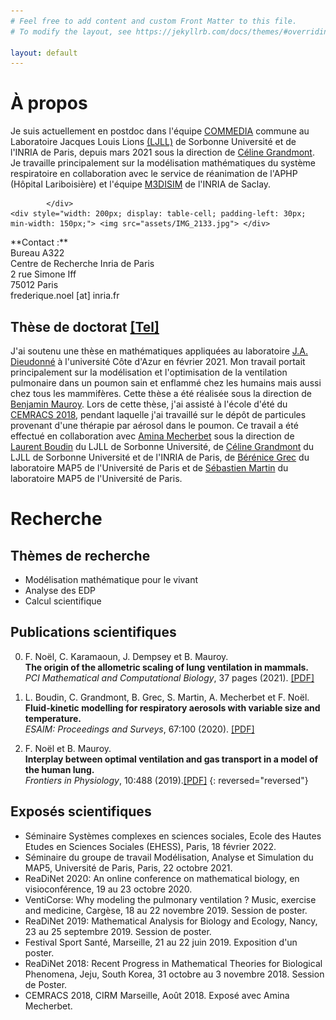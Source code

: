 ```yaml
---
# Feel free to add content and custom Front Matter to this file.
# To modify the layout, see https://jekyllrb.com/docs/themes/#overriding-theme-defaults

layout: default
---
```


# À propos

<div style="width: 100%; display: table;">
    <div style="display: table-row;">
        <div style="display: table-cell; vertical-align: middle;"> 
          Je suis actuellement en postdoc dans l'équipe <a href="https://team.inria.fr/commedia/">COMMEDIA</a> commune au Laboratoire Jacques Louis Lions <a href="https://www.ljll.math.upmc.fr">(LJLL)</a> de Sorbonne Université et de l'INRIA de Paris, depuis mars 2021 sous la direction de <a href="https://team.inria.fr/commedia/grandmont/">Céline Grandmont</a>. Je travaille principalement sur la modélisation mathématiques du système respiratoire en collaboration avec le service de réanimation de l'APHP (Hôpital Lariboisière) et l'équipe <a href="https://www.inria.fr/fr/m3disim">M3DISIM</a> de l'INRIA de Saclay. <br>
            
            </div>
    <div style="width: 200px; display: table-cell; padding-left: 30px; min-width: 150px;"> <img src="assets/IMG_2133.jpg"> </div>
</div>
</div>
**Contact :**<br>
Bureau A322<br />
 Centre de Recherche Inria de Paris <br />
            2 rue Simone Iff <br />
            75012 Paris <br />
            frederique.noel [at] inria.fr

## Thèse de doctorat [[Tel]](https://tel.archives-ouvertes.fr/tel-03156080/)
J'ai soutenu une thèse en mathématiques appliquées au laboratoire <a href="https://math.unice.fr">J.A. Dieudonné</a>  à l'université Côte d'Azur en février 2021. Mon travail portait principalement sur la modélisation et l'optimisation de la ventilation pulmonaire dans un poumon sain et enflammé chez les humains mais aussi chez tous les mammifères. Cette thèse a été réalisée sous la direction de <a href="http://benjamin.mauroy.free.fr/wordpress/">Benjamin Mauroy</a>. Lors de cette thèse, j'ai assisté à l'école d'été du <a href="http://smai.emath.fr/cemracs/cemracs18/">CEMRACS 2018</a>, pendant laquelle j'ai travaillé sur le dépôt de particules provenant d'une thérapie par aérosol dans le poumon. Ce travail a été effectué en collaboration avec <a href="https://webusers.imj-prg.fr/~amina.mecherbet/index.html#top">Amina Mecherbet</a> sous la direction de <a href="https://www.ljll.math.upmc.fr/boudin/">Laurent Boudin</a> du LJLL de Sorbonne Université, de <a href="https://team.inria.fr/commedia/grandmont/">Céline Grandmont</a> du LJLL de Sorbonne Université et de l'INRIA de Paris, de <a href="https://helios2.mi.parisdescartes.fr/~bgrec/">Bérénice Grec</a> du laboratoire MAP5 de l'Université de Paris et de <a href="http://smartin.perso.math.cnrs.fr/index.html">Sébastien Martin</a> du laboratoire MAP5 de l'Université de Paris. 

# Recherche

## Thèmes de recherche

- Modélisation mathématique pour le vivant 
- Analyse des EDP 
- Calcul scientifique 

## Publications scientifiques

0. F. Noël, C. Karamaoun, J. Dempsey et B. Mauroy.  
**The origin of the allometric scaling of lung ventilation in mammals.**  
*PCI Mathematical and Computational Biology*, 37 pages (2021). [[PDF]](https://mcb.peercommunityin.org/stream_pdf/t_recommendations.track_change.bc74a3c0bc4e54ab.6d61696e2e706466.pdf) 

0. L. Boudin, C. Grandmont, B. Grec, S. Martin, A. Mecherbet et F. Noël.  
**Fluid-kinetic modelling for respiratory aerosols with variable size and temperature.**  
*ESAIM: Proceedings and Surveys*, 67:100 (2020). [[PDF]](https://www.esaim-proc.org/articles/proc/abs/2020/01/proc206707/proc206707.html) 
 
0. F. Noël et B. Mauroy. <br>
**Interplay between optimal ventilation and gas transport in a model of the human lung.**  
*Frontiers in Physiology*, 10:488 (2019).[[PDF]](https://www.frontiersin.org/articles/10.3389/fphys.2019.00488/full)
{: reversed="reversed"}

## Exposés scientifiques

- Séminaire Systèmes complexes en sciences sociales, Ecole des Hautes Etudes en Sciences Sociales (EHESS), Paris, 18 février 2022.
- Séminaire du groupe de travail Modélisation, Analyse et Simulation du MAP5, Université de Paris, Paris, 22 octobre 2021.
- ReaDiNet 2020: An online conference on mathematical biology, en visioconférence, 19 au 23 octobre 2020.
- VentiCorse: Why modeling the pulmonary ventilation ? Music, exercise and medicine, Cargèse, 18 au 22 novembre 2019. Session de poster.
- ReaDiNet 2019: Mathematical Analysis for Biology and Ecology, Nancy, 23 au 25 septembre 2019. Session de poster.
- Festival Sport Santé, Marseille, 21 au 22 juin 2019. Exposition d'un poster. 
- ReaDiNet 2018: Recent Progress in Mathematical Theories for Biological Phenomena, Jeju, South Korea, 31 octobre au 3 novembre 2018. Session de Poster.
- CEMRACS 2018, CIRM Marseille, Août 2018. Exposé avec Amina Mecherbet.
